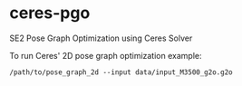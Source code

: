 # ceres-pgo

SE2 Pose Graph Optimization using Ceres Solver

To run Ceres' 2D pose graph optimization example:

```
/path/to/pose_graph_2d --input data/input_M3500_g2o.g2o
```